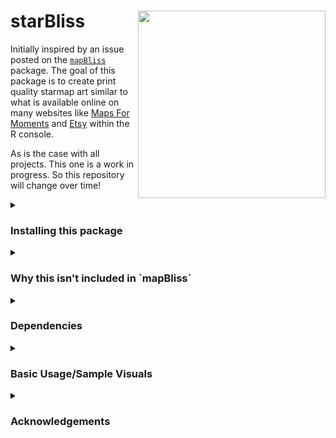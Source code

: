 # starBliss  <a href='https://github.com/benyamindsmith/starBliss'><img src='https://github.com/benyamindsmith/starBliss/blob/main/starBliss.png' align="right" height="300" /></a>

Initially inspired by an issue posted on the [`mapBliss`](https://github.com/benyamindsmith/mapBliss/issues/10) package. The goal of this package is to create print quality starmap art similar to what is available online on many websites like [Maps For Moments](https://mapsformoments.co.uk) and [Etsy](https://www.etsy.com/ca/market/star_map) within the R console.

As is the case with all projects. This one is a work in progress. So this repository will change over time!

<details>
<summary>
<h3>Installing this package</h3>
</summary>

```r
# install.packages("devtools")
devtools::install_github("benyamindsmith/starBliss")
```

</details>

<details>
<summary>
<h3>Why this isn't included in `mapBliss`</h3>
</summary>
The `mapBliss` package utlizes leafleat and creates dynamic maps which can be screenshot to make custom maps. For visualization `starBliss` uses `ggplot2` creates static visuals which can be saved by using the `ggsave`. Since the approaches to making visuals were so different, I thought it was best make keep `mapBliss` and `starBliss` seperate in their construction.
</details>


<details>
<summary>
<h3>Dependencies</h3>
</summary>
This package has the following dependencies:
 
 (In no particular order)
 
 * `dplyr`
 
 * `ggplot2` 
 
 * `magrittr`
 
 * `tidygeocoder`
 
 * `sf`
 
 * `lubridate`
 
 * `tibble`
 
 * `grid`
 
</details>


<details>
<summary>
<h3>Basic Usage/Sample Visuals</h3>
</summary>

<details>
<summary>
"Black" Style
</summary>

```r
library(ggplot2)
library(starBliss)
p<- plot_starmap(location= "Toronto, ON, Canada",
             date="2022-01-17",
             style="black",
             line1_text="Toronto",
             line2_text ="January 17th, 2023",
             line3_text="43.6532° N, 79.3832° W")
ggsave('toronto_black.png', plot = p, width = unit(10, 'in'), 
       height = unit(15, 'in'))
```

![](https://raw.githubusercontent.com/benyamindsmith/starBliss/main/toronto_black.png)
</details>

<details>
<summary>
"Green" Style
</summary>

```r
library(ggplot2)
library(starBliss)
p<- plot_starmap(location= "Toronto, ON, Canada",
             date="2022-01-17",
             style="green",
             line1_text="Toronto",
             line2_text ="January 17th, 2023",
             line3_text="43.6532° N, 79.3832° W")
ggsave('toronto_green.png', plot = p, width = unit(10, 'in'), 
       height = unit(15, 'in'))
```

![](https://raw.githubusercontent.com/benyamindsmith/starBliss/main/toronto_green.png)
</details>
</details>

<details>
<summary>
<h3>Acknowledgements</h3>
</summary>
</details>
